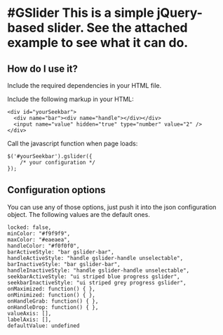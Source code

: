 #GSlider
This is a simple jQuery-based slider. See the attached example to see what it can do.
=======



## How do I use it?

Include the required dependencies in your HTML file.

Include the following markup in your HTML:

```
<div id="yourSeekbar">
  <div name="bar"><div name="handle"></div></div>
  <input name="value" hidden="true" type="number" value="2" />
</div>
```

Call the javascript function when page loads:

```
$('#yourSeekbar').gslider({
	/* your configuration */
});
```

## Configuration options

You can use any of those options, just push it into the json configuration object.
The following values are the default ones.

```
locked: false,
minColor: "#f9f9f9",
maxColor: "#eaeaea",
handleColor: "#f0f0f0",
barActiveStyle: "bar gslider-bar",
handleActiveStyle: "handle gslider-handle unselectable",
barInactiveStyle: "bar gslider-bar",
handleInactiveStyle: "handle gslider-handle unselectable",
seekbarActiveStyle: "ui striped blue progress gslider",
seekbarInactiveStyle: "ui striped grey progress gslider",
onMaximized: function() { },
onMinimized: function() { },
onHandleGrab: function() { },
onHandleDrop: function() { },
valueAxis: [],
labelAxis: [],
defaultValue: undefined
```
